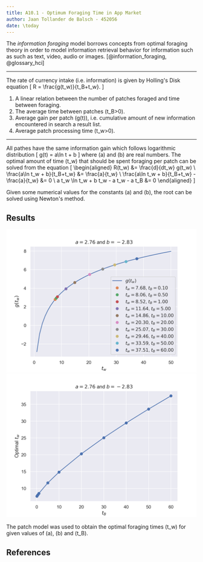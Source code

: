 ```yaml
---
title: A10.1 - Optimum Foraging Time in App Market
author: Jaan Tollander de Balsch - 452056
date: \today
---
```

The *information foraging* model borrows concepts from optimal foraging theory in order to model information retrieval behavior for information such as such as text, video, audio or images. [@information_foraging, @glossary_hci]

---

The rate of currency intake (i.e. information) is given by Holling's Disk equation
\[
R = \frac{g(t_w)}{t_B+t_w}.
\]

1) A linear relation between the number of patches foraged and time between foraging.
2) The average time between patches \(t_B>0\).
3) Average gain per patch \(g(t)\), i.e. cumulative amount of new information encountered in search a result list.
4) Average patch processing time \(t_w>0\).

---

All pathes have the same information gain which follows logarithmic distribution
\[
g(t) = a\ln t + b
\]
where \(a\) and \(b\) are real numbers. The optimal amount of time \(t_w\) that should be spent foraging per patch can be solved from the equation
\[
\begin{aligned}
R(t_w) &= \frac{d}{dt_w} g(t_w) \\
\frac{a\ln t_w + b}{t_B+t_w} &= \frac{a}{t_w} \\
\frac{a\ln t_w + b}{t_B+t_w} - \frac{a}{t_w} &= 0 \\
a t_w \ln t_w + b t_w - a t_w - a t_B &= 0
\end{aligned}
\]

Given some numerical values for the constants \(a\) and \(b\), the root can be solved using Newton's method.

## Results

![](figures/foraging_time.png)
![](figures/foraging_time2.png)

The patch model was used to obtain the optimal foraging times \(t_w\) for given values of \(a\), \(b\) and \(t_B\).

## References
